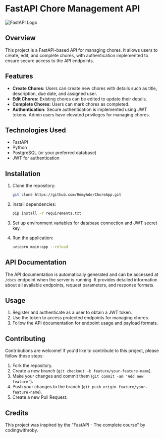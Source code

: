 # FastAPI Chore Management API

![FastAPI Logo](https://fastapi.tiangolo.com/img/logo-margin/logo-teal.png)

## Overview

This project is a FastAPI-based API for managing chores. It allows users to create, edit, and complete chores, with authentication implemented to ensure secure access to the API endpoints.

## Features

- **Create Chores:** Users can create new chores with details such as title, description, due date, and assigned user.
- **Edit Chores:** Existing chores can be edited to update their details.
- **Complete Chores:** Users can mark chores as completed.
- **Authentication:** Secure authentication is implemented using JWT tokens. Admin users have elevated privileges for managing chores.

## Technologies Used

- FastAPI
- Python
- PostgreSQL (or your preferred database)
- JWT for authentication

## Installation

1. Clone the repository:

   ```bash
   git clone https://github.com/RemyAde/ChoreApp.git
   ```

2. Install dependencies:

   ```bash
   pip install -r requirements.txt
   ```

3. Set up environment variables for database connection and JWT secret key.

4. Run the application:

   ```bash
   uvicorn main:app --reload
   ```

## API Documentation

The API documentation is automatically generated and can be accessed at `/docs` endpoint when the server is running. It provides detailed information about all available endpoints, request parameters, and response formats.

## Usage

1. Register and authenticate as a user to obtain a JWT token.
2. Use the token to access protected endpoints for managing chores.
3. Follow the API documentation for endpoint usage and payload formats.

## Contributing

Contributions are welcome! If you'd like to contribute to this project, please follow these steps:

1. Fork the repository.
2. Create a new branch (`git checkout -b feature/your-feature-name`).
3. Make your changes and commit them (`git commit -am 'Add new feature'`).
4. Push your changes to the branch (`git push origin feature/your-feature-name`).
5. Create a new Pull Request.

## Credits

This project was inspired by the "FastAPI - The complete course" by codingwithroby.